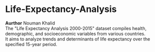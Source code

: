 # Life-Expectancy-Analysis<br>
**Aurthor** Nouman Khalid<br>
The "Life Expectancy Analysis 2000-2015" dataset compiles health, demographic, and socioeconomic variables from various countries.<br>
It aims to analyze trends and determinants of life expectancy over the specified 15-year period. 
